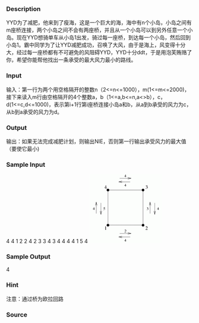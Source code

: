 
### Description
YYD为了减肥，他来到了瘦海，这是一个巨大的海，海中有n个小岛，小岛之间有m座桥连接，两个小岛之间不会有两座桥，并且从一个小岛可以到另外任意一个小岛。现在YYD想骑单车从小岛1出发，骑过每一座桥，到达每一个小岛，然后回到小岛1。霸中同学为了让YYD减肥成功，召唤了大风，由于是海上，风变得十分大，经过每一座桥都有不可避免的风阻碍YYD，YYD十分ddt，于是用泡芙贿赂了你，希望你能帮他找出一条承受的最大风力最小的路线。
### Input
输入：第一行为两个用空格隔开的整数n（2<=n<=1000），m(1<=m<=2000)，接下来读入m行由空格隔开的4个整数a，b（1<=a,b<=n,a<>b），c，d(1<=c,d<=1000)，表示第i+1行第i座桥连接小岛a和b，从a到b承受的风力为c，从b到a承受的风力为d。
### Output
输出：如果无法完成减肥计划，则输出NIE，否则第一行输出承受风力的最大值（要使它最小)
### Sample Input
4 4
1 2 2 4
2 3 3 4
3 4 4 4
4 1 5 4
![](/images/2095.jpg)
### Sample Output
4

### Hint
注意：通过桥为欧拉回路
### Source
